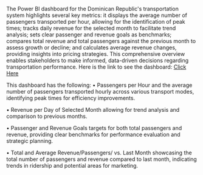 The Power BI dashboard for the Dominican Republic's transportation system highlights several key metrics: it displays the average number of passengers transported per hour, allowing for the identification of peak times; tracks daily revenue for the selected month to facilitate trend analysis; sets clear passenger and revenue goals as benchmarks; compares total revenue and total passengers against the previous month to assess growth or decline; and calculates average revenue changes, providing insights into pricing strategies. This comprehensive overview enables stakeholders to make informed, data-driven decisions regarding transportation performance. 
Here is the link to see the dashboard: [Click Here](https://app.powerbi.com/view?r=eyJrIjoiOWZlN2Y2NDEtOWQwNC00MzBmLWIwNzMtZTY1OTkyZDhmM2IwIiwidCI6IjQ4MjkzMjgyLTgzMmQtNGQwYi05ZTBmLTVmMmFmYTg5YTFlNCIsImMiOjJ9&pageName=ReportSectiond92f28b790ab9efba978&disablecdnExpiration=1730703266)

This dashboard has the following:
• Passengers per Hour and the average number of passengers transported hourly across various transport modes, identifying peak times for efficiency improvements.

• Revenue per Day of Selected Month allowing for trend analysis and comparison to previous months.

• Passenger and Revenue Goals targets for both total passengers and revenue, providing clear benchmarks for performance evaluation and strategic planning.

• Total and Average Revenue/Passengers/ vs. Last Month showcasing the total number of passengers and revenue compared to last month, indicating trends in ridership and potential areas for marketing.
